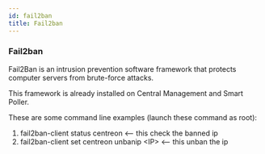 ```yaml
---
id: fail2ban
title: Fail2ban
---
```


### Fail2ban

Fail2Ban is an intrusion prevention software framework that protects computer servers from brute-force attacks.

This framework is already installed on Central Management and Smart Poller.

These are some command line examples (launch these command as root):

1. fail2ban-client status centreon  <-- this check the banned ip
2. fail2ban-client set centreon unbanip <IP\> <-- this unban the ip